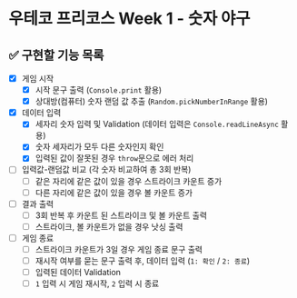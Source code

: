 # 우테코 프리코스 Week 1 - 숫자 야구

## ✅ 구현할 기능 목록

- [x] 게임 시작
  - [x] 시작 문구 출력 (`Console.print` 활용)
  - [x] 상대방(컴퓨터) 숫자 랜덤 값 추출 (`Random.pickNumberInRange` 활용)
- [x] 데이터 입력
  - [x] 세자리 숫자 입력 및 Validation (데이터 입력은 `Console.readLineAsync` 활용)
  - [x] 숫자 세자리가 모두 다른 숫자인지 확인
  - [x] 입력된 값이 잘못된 경우 `throw`문으로 에러 처리
- [ ] 입력값-랜덤값 비교 (각 숫자 비교하여 총 3회 반복)
  - [ ] 같은 자리에 같은 값이 있을 경우 스트라이크 카운트 증가
  - [ ] 다른 자리에 같은 값이 있을 경우 볼 카운트 증가
- [ ] 결과 출력
  - [ ] 3회 반복 후 카운트 된 스트라이크 및 볼 카운트 출력
  - [ ] 스트라이크, 볼 카운트가 없을 경우 낫싱 출력
- [ ] 게임 종료
  - [ ] 스트라이크 카운트가 3일 경우 게임 종료 문구 출력
  - [ ] 재시작 여부를 묻는 문구 출력 후, 데이터 입력 (`1: 확인` / `2: 종료`)
  - [ ] 입력된 데이터 Validation
  - [ ] `1` 입력 시 게임 재시작, `2` 입력 시 종료